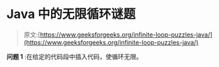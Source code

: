 # Java 中的无限循环谜题

> 原文:[https://www.geeksforgeeks.org/infinite-loop-puzzles-java/](https://www.geeksforgeeks.org/infinite-loop-puzzles-java/)

**问题 1** :在给定的代码段中插入代码，使循环无限。